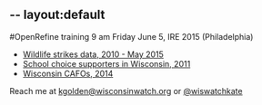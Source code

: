 --
layout:default
--

#OpenRefine training
9 am Friday June 5, IRE 2015 (Philadelphia)

* [Wildlife strikes data, 2010 - May 2015](http://kategolden.org/refine/Strike_reports_2010-053015.csv)
* [School choice supporters in Wisconsin, 2011](http://kategolden.org/refine/school-choice-contributions-WI-2011-sample.csv)
* [Wisconsin CAFOs, 2014](http://kategolden.org/refine/CAFO-sample-data.csv)

Reach me at [kgolden@wisconsinwatch.org](mailto:kgolden@wisconsinwatch.org) or [@wiswatchkate](http://twitter.com/wiswatchkate)

